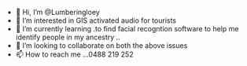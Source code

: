 - 👋 Hi, I’m @Lumberingloey
- 👀 I’m interested in GIS activated audio  for tourists 
- 🌱 I’m currently learning .to find facial recogntion software to help me identify people in my ancestry ..
- 💞️ I’m looking to collaborate on both the above issues 
- 📫 How to reach me ...0488 219 252 

<!---
Lumberingloey/Lumberingloey is a ✨ special ✨ repository because its `README.md` (this file) appears on your GitHub profile.
You can click the Preview link to take a look at your changes.
--->
